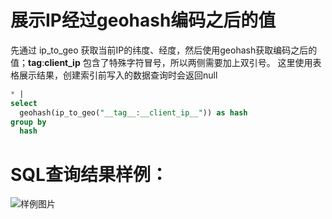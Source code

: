 # 展示IP经过geohash编码之后的值


先通过 ip_to_geo 获取当前IP的纬度、经度，然后使用geohash获取编码之后的值；__tag__:__client_ip__ 包含了特殊字符冒号，所以两侧需要加上双引号。
这里使用表格展示结果，创建索引前写入的数据查询时会返回null



```SQL
* |
select
  geohash(ip_to_geo("__tag__:__client_ip__")) as hash
group by
  hash
```

# SQL查询结果样例：

![样例图片](http://slsconsole.oss-cn-hangzhou.aliyuncs.com/sql_sample/geohash%E5%87%BD%E6%95%B01586248294.png)